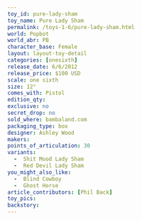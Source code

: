 ```yaml
---
toy_id: pure-lady-sham
toy_name: Pure Lady Sham
permalink: /toys-1-6/pure-lady-sham.html
world: Popbot
world_abr: PB
character_base: Female
layout: layout-toy-detail
categories: [onesixth]
release_date: 6/6/2012
release_price: $100 USD
scale: one sixth
size: 12"
comes_with: Pistol
edition_qty: 
exclusive: no
secret_drop: no
sold_where: bambaland.com
packaging_type: box
designer: Ashley Wood
makers: 
points_of_articulation: 30
variants: 
  -  Shit Mood Lady Sham
  -  Red Devil Lady Sham
you_might_also_like:
  -  Blind Cowboy
  -  Ghost Horse
article_contributors: [Phil Back]
toy_pics:
backstory:
---
```

